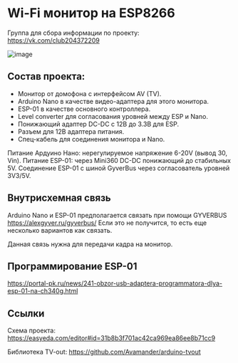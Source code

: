 # Wi-Fi монитор на ESP8266

Группа для сбора информации по проекту:
https://vk.com/club204372209

![image](https://user-images.githubusercontent.com/4146998/196043494-1aaf2ac6-11bc-4f88-ac91-01ca3d7538b2.png)

Состав проекта:
---------------
- Монитор от домофона с интерфейсом AV (TV).
- Arduino Nano в качестве видео-адаптера для этого монитора.
- ESP-01 в качестве основного контроллера.
- Level converter для согласования уровней между ESP и Nano.
- Понижающий адаптер DC-DC с 12В до 3.3В для ESP.
- Разъем для 12В адаптера питания.
- Спец-кабель для соединения монитора и Nano.

Питание Ардуино Нано: нерегулируемое напряжение 6-20V (вывод 30, Vin).
Питание ESP-01: через Mini360 DC-DC понижающий до стабильных 5V.
Соединение ESP-01 с шиной GyverBus через согласователь уровней 3V3/5V.

Внутрисхемная связь
-------------------

Arduino Nano и ESP-01 предполагается связать при помощи GYVERBUS
https://alexgyver.ru/gyverbus/
Если это не получится, то есть еще несколько вариантов как связать.

Данная связь нужна для передачи кадра на монитор.

Программирование ESP-01
----------------

https://portal-pk.ru/news/241-obzor-usb-adaptera-programmatora-dlya-esp-01-na-ch340g.html

Ссылки
------

Схема проекта:
https://easyeda.com/editor#id=31b8b3f701ac42ca969ea86ee8b71cc9

Библиотека TV-out:
https://github.com/Avamander/arduino-tvout
